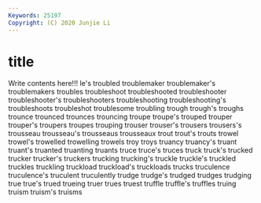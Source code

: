 ```yaml
---
Keywords: 25197
Copyright: (C) 2020 Junjie Li
---
```


# title

Write contents here!!!
le's 
troubled 
troublemaker 
troublemaker's 
troublemakers 
troubles 
troubleshoot 
troubleshooted
troubleshooter 
troubleshooter's 
troubleshooters 
troubleshooting 
troubleshooting's 
troubleshoots 
troubleshot 
troublesome 
troubling 
trough
trough's 
troughs 
trounce 
trounced 
trounces 
trouncing 
troupe 
troupe's 
trouped 
trouper
trouper's 
troupers 
troupes 
trouping 
trouser 
trouser's 
trousers 
trousers's 
trousseau 
trousseau's
trousseaus 
trousseaux 
trout 
trout's 
trouts 
trowel 
trowel's 
trowelled 
trowelling 
trowels
troy 
troys 
truancy 
truancy's 
truant 
truant's 
truanted 
truanting 
truants 
truce
truce's 
truces 
truck 
truck's 
trucked 
trucker 
trucker's 
truckers 
trucking 
trucking's
truckle 
truckle's 
truckled 
truckles 
truckling 
truckload 
truckload's 
truckloads 
trucks 
truculence
truculence's 
truculent 
truculently 
trudge 
trudge's 
trudged 
trudges 
trudging 
true 
true's
trued 
trueing 
truer 
trues 
truest 
truffle 
truffle's 
truffles 
truing 
truism
truism's 
truisms 

